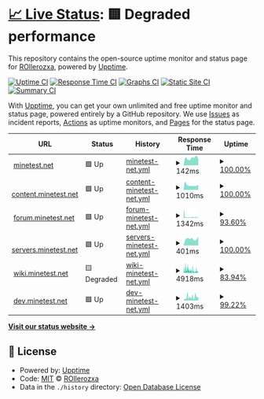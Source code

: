 # [📈 Live Status](https://mtstatus.voxelmanip.se): <!--live status--> **🟨 Degraded performance**

This repository contains the open-source uptime monitor and status page for [ROllerozxa](https://voxelmanip.se), powered by [Upptime](https://github.com/upptime/upptime).

[![Uptime CI](https://github.com/rollerozxa/mt-uptime-status/workflows/Uptime%20CI/badge.svg)](https://github.com/rollerozxa/mt-uptime-status/actions?query=workflow%3A%22Uptime+CI%22)
[![Response Time CI](https://github.com/rollerozxa/mt-uptime-status/workflows/Response%20Time%20CI/badge.svg)](https://github.com/rollerozxa/mt-uptime-status/actions?query=workflow%3A%22Response+Time+CI%22)
[![Graphs CI](https://github.com/rollerozxa/mt-uptime-status/workflows/Graphs%20CI/badge.svg)](https://github.com/rollerozxa/mt-uptime-status/actions?query=workflow%3A%22Graphs+CI%22)
[![Static Site CI](https://github.com/rollerozxa/mt-uptime-status/workflows/Static%20Site%20CI/badge.svg)](https://github.com/rollerozxa/mt-uptime-status/actions?query=workflow%3A%22Static+Site+CI%22)
[![Summary CI](https://github.com/rollerozxa/mt-uptime-status/workflows/Summary%20CI/badge.svg)](https://github.com/rollerozxa/mt-uptime-status/actions?query=workflow%3A%22Summary+CI%22)

With [Upptime](https://upptime.js.org), you can get your own unlimited and free uptime monitor and status page, powered entirely by a GitHub repository. We use [Issues](https://github.com/rollerozxa/mt-uptime-status/issues) as incident reports, [Actions](https://github.com/rollerozxa/mt-uptime-status/actions) as uptime monitors, and [Pages](https://mtstatus.voxelmanip.se) for the status page.

<!--start: status pages-->
<!-- This summary is generated by Upptime (https://github.com/upptime/upptime) -->
<!-- Do not edit this manually, your changes will be overwritten -->
<!-- prettier-ignore -->
| URL | Status | History | Response Time | Uptime |
| --- | ------ | ------- | ------------- | ------ |
| <img alt="" src="https://icons.duckduckgo.com/ip3/www.minetest.net.ico" height="13"> [minetest.net](https://www.minetest.net) | 🟩 Up | [minetest-net.yml](https://github.com/rollerozxa-org/mt-uptime-status/commits/HEAD/history/minetest-net.yml) | <details><summary><img alt="Response time graph" src="./graphs/minetest-net/response-time-week.png" height="20"> 142ms</summary><br><a href="https://mtstatus.voxelmanip.se/history/minetest-net"><img alt="Response time 139" src="https://img.shields.io/endpoint?url=https%3A%2F%2Fraw.githubusercontent.com%2Frollerozxa-org%2Fmt-uptime-status%2FHEAD%2Fapi%2Fminetest-net%2Fresponse-time.json"></a><br><a href="https://mtstatus.voxelmanip.se/history/minetest-net"><img alt="24-hour response time 125" src="https://img.shields.io/endpoint?url=https%3A%2F%2Fraw.githubusercontent.com%2Frollerozxa-org%2Fmt-uptime-status%2FHEAD%2Fapi%2Fminetest-net%2Fresponse-time-day.json"></a><br><a href="https://mtstatus.voxelmanip.se/history/minetest-net"><img alt="7-day response time 142" src="https://img.shields.io/endpoint?url=https%3A%2F%2Fraw.githubusercontent.com%2Frollerozxa-org%2Fmt-uptime-status%2FHEAD%2Fapi%2Fminetest-net%2Fresponse-time-week.json"></a><br><a href="https://mtstatus.voxelmanip.se/history/minetest-net"><img alt="30-day response time 165" src="https://img.shields.io/endpoint?url=https%3A%2F%2Fraw.githubusercontent.com%2Frollerozxa-org%2Fmt-uptime-status%2FHEAD%2Fapi%2Fminetest-net%2Fresponse-time-month.json"></a><br><a href="https://mtstatus.voxelmanip.se/history/minetest-net"><img alt="1-year response time 139" src="https://img.shields.io/endpoint?url=https%3A%2F%2Fraw.githubusercontent.com%2Frollerozxa-org%2Fmt-uptime-status%2FHEAD%2Fapi%2Fminetest-net%2Fresponse-time-year.json"></a></details> | <details><summary><a href="https://mtstatus.voxelmanip.se/history/minetest-net">100.00%</a></summary><a href="https://mtstatus.voxelmanip.se/history/minetest-net"><img alt="All-time uptime 100.00%" src="https://img.shields.io/endpoint?url=https%3A%2F%2Fraw.githubusercontent.com%2Frollerozxa-org%2Fmt-uptime-status%2FHEAD%2Fapi%2Fminetest-net%2Fuptime.json"></a><br><a href="https://mtstatus.voxelmanip.se/history/minetest-net"><img alt="24-hour uptime 100.00%" src="https://img.shields.io/endpoint?url=https%3A%2F%2Fraw.githubusercontent.com%2Frollerozxa-org%2Fmt-uptime-status%2FHEAD%2Fapi%2Fminetest-net%2Fuptime-day.json"></a><br><a href="https://mtstatus.voxelmanip.se/history/minetest-net"><img alt="7-day uptime 100.00%" src="https://img.shields.io/endpoint?url=https%3A%2F%2Fraw.githubusercontent.com%2Frollerozxa-org%2Fmt-uptime-status%2FHEAD%2Fapi%2Fminetest-net%2Fuptime-week.json"></a><br><a href="https://mtstatus.voxelmanip.se/history/minetest-net"><img alt="30-day uptime 100.00%" src="https://img.shields.io/endpoint?url=https%3A%2F%2Fraw.githubusercontent.com%2Frollerozxa-org%2Fmt-uptime-status%2FHEAD%2Fapi%2Fminetest-net%2Fuptime-month.json"></a><br><a href="https://mtstatus.voxelmanip.se/history/minetest-net"><img alt="1-year uptime 100.00%" src="https://img.shields.io/endpoint?url=https%3A%2F%2Fraw.githubusercontent.com%2Frollerozxa-org%2Fmt-uptime-status%2FHEAD%2Fapi%2Fminetest-net%2Fuptime-year.json"></a></details>
| <img alt="" src="https://icons.duckduckgo.com/ip3/content.minetest.net.ico" height="13"> [content.minetest.net](https://content.minetest.net) | 🟩 Up | [content-minetest-net.yml](https://github.com/rollerozxa-org/mt-uptime-status/commits/HEAD/history/content-minetest-net.yml) | <details><summary><img alt="Response time graph" src="./graphs/content-minetest-net/response-time-week.png" height="20"> 1010ms</summary><br><a href="https://mtstatus.voxelmanip.se/history/content-minetest-net"><img alt="Response time 1221" src="https://img.shields.io/endpoint?url=https%3A%2F%2Fraw.githubusercontent.com%2Frollerozxa-org%2Fmt-uptime-status%2FHEAD%2Fapi%2Fcontent-minetest-net%2Fresponse-time.json"></a><br><a href="https://mtstatus.voxelmanip.se/history/content-minetest-net"><img alt="24-hour response time 1226" src="https://img.shields.io/endpoint?url=https%3A%2F%2Fraw.githubusercontent.com%2Frollerozxa-org%2Fmt-uptime-status%2FHEAD%2Fapi%2Fcontent-minetest-net%2Fresponse-time-day.json"></a><br><a href="https://mtstatus.voxelmanip.se/history/content-minetest-net"><img alt="7-day response time 1010" src="https://img.shields.io/endpoint?url=https%3A%2F%2Fraw.githubusercontent.com%2Frollerozxa-org%2Fmt-uptime-status%2FHEAD%2Fapi%2Fcontent-minetest-net%2Fresponse-time-week.json"></a><br><a href="https://mtstatus.voxelmanip.se/history/content-minetest-net"><img alt="30-day response time 1260" src="https://img.shields.io/endpoint?url=https%3A%2F%2Fraw.githubusercontent.com%2Frollerozxa-org%2Fmt-uptime-status%2FHEAD%2Fapi%2Fcontent-minetest-net%2Fresponse-time-month.json"></a><br><a href="https://mtstatus.voxelmanip.se/history/content-minetest-net"><img alt="1-year response time 1218" src="https://img.shields.io/endpoint?url=https%3A%2F%2Fraw.githubusercontent.com%2Frollerozxa-org%2Fmt-uptime-status%2FHEAD%2Fapi%2Fcontent-minetest-net%2Fresponse-time-year.json"></a></details> | <details><summary><a href="https://mtstatus.voxelmanip.se/history/content-minetest-net">100.00%</a></summary><a href="https://mtstatus.voxelmanip.se/history/content-minetest-net"><img alt="All-time uptime 99.90%" src="https://img.shields.io/endpoint?url=https%3A%2F%2Fraw.githubusercontent.com%2Frollerozxa-org%2Fmt-uptime-status%2FHEAD%2Fapi%2Fcontent-minetest-net%2Fuptime.json"></a><br><a href="https://mtstatus.voxelmanip.se/history/content-minetest-net"><img alt="24-hour uptime 100.00%" src="https://img.shields.io/endpoint?url=https%3A%2F%2Fraw.githubusercontent.com%2Frollerozxa-org%2Fmt-uptime-status%2FHEAD%2Fapi%2Fcontent-minetest-net%2Fuptime-day.json"></a><br><a href="https://mtstatus.voxelmanip.se/history/content-minetest-net"><img alt="7-day uptime 100.00%" src="https://img.shields.io/endpoint?url=https%3A%2F%2Fraw.githubusercontent.com%2Frollerozxa-org%2Fmt-uptime-status%2FHEAD%2Fapi%2Fcontent-minetest-net%2Fuptime-week.json"></a><br><a href="https://mtstatus.voxelmanip.se/history/content-minetest-net"><img alt="30-day uptime 99.70%" src="https://img.shields.io/endpoint?url=https%3A%2F%2Fraw.githubusercontent.com%2Frollerozxa-org%2Fmt-uptime-status%2FHEAD%2Fapi%2Fcontent-minetest-net%2Fuptime-month.json"></a><br><a href="https://mtstatus.voxelmanip.se/history/content-minetest-net"><img alt="1-year uptime 99.90%" src="https://img.shields.io/endpoint?url=https%3A%2F%2Fraw.githubusercontent.com%2Frollerozxa-org%2Fmt-uptime-status%2FHEAD%2Fapi%2Fcontent-minetest-net%2Fuptime-year.json"></a></details>
| <img alt="" src="https://icons.duckduckgo.com/ip3/forum.minetest.net.ico" height="13"> [forum.minetest.net](https://forum.minetest.net) | 🟩 Up | [forum-minetest-net.yml](https://github.com/rollerozxa-org/mt-uptime-status/commits/HEAD/history/forum-minetest-net.yml) | <details><summary><img alt="Response time graph" src="./graphs/forum-minetest-net/response-time-week.png" height="20"> 1342ms</summary><br><a href="https://mtstatus.voxelmanip.se/history/forum-minetest-net"><img alt="Response time 3290" src="https://img.shields.io/endpoint?url=https%3A%2F%2Fraw.githubusercontent.com%2Frollerozxa-org%2Fmt-uptime-status%2FHEAD%2Fapi%2Fforum-minetest-net%2Fresponse-time.json"></a><br><a href="https://mtstatus.voxelmanip.se/history/forum-minetest-net"><img alt="24-hour response time 1445" src="https://img.shields.io/endpoint?url=https%3A%2F%2Fraw.githubusercontent.com%2Frollerozxa-org%2Fmt-uptime-status%2FHEAD%2Fapi%2Fforum-minetest-net%2Fresponse-time-day.json"></a><br><a href="https://mtstatus.voxelmanip.se/history/forum-minetest-net"><img alt="7-day response time 1342" src="https://img.shields.io/endpoint?url=https%3A%2F%2Fraw.githubusercontent.com%2Frollerozxa-org%2Fmt-uptime-status%2FHEAD%2Fapi%2Fforum-minetest-net%2Fresponse-time-week.json"></a><br><a href="https://mtstatus.voxelmanip.se/history/forum-minetest-net"><img alt="30-day response time 2663" src="https://img.shields.io/endpoint?url=https%3A%2F%2Fraw.githubusercontent.com%2Frollerozxa-org%2Fmt-uptime-status%2FHEAD%2Fapi%2Fforum-minetest-net%2Fresponse-time-month.json"></a><br><a href="https://mtstatus.voxelmanip.se/history/forum-minetest-net"><img alt="1-year response time 3341" src="https://img.shields.io/endpoint?url=https%3A%2F%2Fraw.githubusercontent.com%2Frollerozxa-org%2Fmt-uptime-status%2FHEAD%2Fapi%2Fforum-minetest-net%2Fresponse-time-year.json"></a></details> | <details><summary><a href="https://mtstatus.voxelmanip.se/history/forum-minetest-net">93.60%</a></summary><a href="https://mtstatus.voxelmanip.se/history/forum-minetest-net"><img alt="All-time uptime 99.54%" src="https://img.shields.io/endpoint?url=https%3A%2F%2Fraw.githubusercontent.com%2Frollerozxa-org%2Fmt-uptime-status%2FHEAD%2Fapi%2Fforum-minetest-net%2Fuptime.json"></a><br><a href="https://mtstatus.voxelmanip.se/history/forum-minetest-net"><img alt="24-hour uptime 99.35%" src="https://img.shields.io/endpoint?url=https%3A%2F%2Fraw.githubusercontent.com%2Frollerozxa-org%2Fmt-uptime-status%2FHEAD%2Fapi%2Fforum-minetest-net%2Fuptime-day.json"></a><br><a href="https://mtstatus.voxelmanip.se/history/forum-minetest-net"><img alt="7-day uptime 93.60%" src="https://img.shields.io/endpoint?url=https%3A%2F%2Fraw.githubusercontent.com%2Frollerozxa-org%2Fmt-uptime-status%2FHEAD%2Fapi%2Fforum-minetest-net%2Fuptime-week.json"></a><br><a href="https://mtstatus.voxelmanip.se/history/forum-minetest-net"><img alt="30-day uptime 97.18%" src="https://img.shields.io/endpoint?url=https%3A%2F%2Fraw.githubusercontent.com%2Frollerozxa-org%2Fmt-uptime-status%2FHEAD%2Fapi%2Fforum-minetest-net%2Fuptime-month.json"></a><br><a href="https://mtstatus.voxelmanip.se/history/forum-minetest-net"><img alt="1-year uptime 99.51%" src="https://img.shields.io/endpoint?url=https%3A%2F%2Fraw.githubusercontent.com%2Frollerozxa-org%2Fmt-uptime-status%2FHEAD%2Fapi%2Fforum-minetest-net%2Fuptime-year.json"></a></details>
| <img alt="" src="https://icons.duckduckgo.com/ip3/servers.minetest.net.ico" height="13"> [servers.minetest.net](https://servers.minetest.net) | 🟩 Up | [servers-minetest-net.yml](https://github.com/rollerozxa-org/mt-uptime-status/commits/HEAD/history/servers-minetest-net.yml) | <details><summary><img alt="Response time graph" src="./graphs/servers-minetest-net/response-time-week.png" height="20"> 401ms</summary><br><a href="https://mtstatus.voxelmanip.se/history/servers-minetest-net"><img alt="Response time 460" src="https://img.shields.io/endpoint?url=https%3A%2F%2Fraw.githubusercontent.com%2Frollerozxa-org%2Fmt-uptime-status%2FHEAD%2Fapi%2Fservers-minetest-net%2Fresponse-time.json"></a><br><a href="https://mtstatus.voxelmanip.se/history/servers-minetest-net"><img alt="24-hour response time 538" src="https://img.shields.io/endpoint?url=https%3A%2F%2Fraw.githubusercontent.com%2Frollerozxa-org%2Fmt-uptime-status%2FHEAD%2Fapi%2Fservers-minetest-net%2Fresponse-time-day.json"></a><br><a href="https://mtstatus.voxelmanip.se/history/servers-minetest-net"><img alt="7-day response time 401" src="https://img.shields.io/endpoint?url=https%3A%2F%2Fraw.githubusercontent.com%2Frollerozxa-org%2Fmt-uptime-status%2FHEAD%2Fapi%2Fservers-minetest-net%2Fresponse-time-week.json"></a><br><a href="https://mtstatus.voxelmanip.se/history/servers-minetest-net"><img alt="30-day response time 444" src="https://img.shields.io/endpoint?url=https%3A%2F%2Fraw.githubusercontent.com%2Frollerozxa-org%2Fmt-uptime-status%2FHEAD%2Fapi%2Fservers-minetest-net%2Fresponse-time-month.json"></a><br><a href="https://mtstatus.voxelmanip.se/history/servers-minetest-net"><img alt="1-year response time 460" src="https://img.shields.io/endpoint?url=https%3A%2F%2Fraw.githubusercontent.com%2Frollerozxa-org%2Fmt-uptime-status%2FHEAD%2Fapi%2Fservers-minetest-net%2Fresponse-time-year.json"></a></details> | <details><summary><a href="https://mtstatus.voxelmanip.se/history/servers-minetest-net">100.00%</a></summary><a href="https://mtstatus.voxelmanip.se/history/servers-minetest-net"><img alt="All-time uptime 99.99%" src="https://img.shields.io/endpoint?url=https%3A%2F%2Fraw.githubusercontent.com%2Frollerozxa-org%2Fmt-uptime-status%2FHEAD%2Fapi%2Fservers-minetest-net%2Fuptime.json"></a><br><a href="https://mtstatus.voxelmanip.se/history/servers-minetest-net"><img alt="24-hour uptime 100.00%" src="https://img.shields.io/endpoint?url=https%3A%2F%2Fraw.githubusercontent.com%2Frollerozxa-org%2Fmt-uptime-status%2FHEAD%2Fapi%2Fservers-minetest-net%2Fuptime-day.json"></a><br><a href="https://mtstatus.voxelmanip.se/history/servers-minetest-net"><img alt="7-day uptime 100.00%" src="https://img.shields.io/endpoint?url=https%3A%2F%2Fraw.githubusercontent.com%2Frollerozxa-org%2Fmt-uptime-status%2FHEAD%2Fapi%2Fservers-minetest-net%2Fuptime-week.json"></a><br><a href="https://mtstatus.voxelmanip.se/history/servers-minetest-net"><img alt="30-day uptime 100.00%" src="https://img.shields.io/endpoint?url=https%3A%2F%2Fraw.githubusercontent.com%2Frollerozxa-org%2Fmt-uptime-status%2FHEAD%2Fapi%2Fservers-minetest-net%2Fuptime-month.json"></a><br><a href="https://mtstatus.voxelmanip.se/history/servers-minetest-net"><img alt="1-year uptime 99.99%" src="https://img.shields.io/endpoint?url=https%3A%2F%2Fraw.githubusercontent.com%2Frollerozxa-org%2Fmt-uptime-status%2FHEAD%2Fapi%2Fservers-minetest-net%2Fuptime-year.json"></a></details>
| <img alt="" src="https://icons.duckduckgo.com/ip3/wiki.minetest.net.ico" height="13"> [wiki.minetest.net](https://wiki.minetest.net/Main_Page) | 🟨 Degraded | [wiki-minetest-net.yml](https://github.com/rollerozxa-org/mt-uptime-status/commits/HEAD/history/wiki-minetest-net.yml) | <details><summary><img alt="Response time graph" src="./graphs/wiki-minetest-net/response-time-week.png" height="20"> 4918ms</summary><br><a href="https://mtstatus.voxelmanip.se/history/wiki-minetest-net"><img alt="Response time 4490" src="https://img.shields.io/endpoint?url=https%3A%2F%2Fraw.githubusercontent.com%2Frollerozxa-org%2Fmt-uptime-status%2FHEAD%2Fapi%2Fwiki-minetest-net%2Fresponse-time.json"></a><br><a href="https://mtstatus.voxelmanip.se/history/wiki-minetest-net"><img alt="24-hour response time 3114" src="https://img.shields.io/endpoint?url=https%3A%2F%2Fraw.githubusercontent.com%2Frollerozxa-org%2Fmt-uptime-status%2FHEAD%2Fapi%2Fwiki-minetest-net%2Fresponse-time-day.json"></a><br><a href="https://mtstatus.voxelmanip.se/history/wiki-minetest-net"><img alt="7-day response time 4918" src="https://img.shields.io/endpoint?url=https%3A%2F%2Fraw.githubusercontent.com%2Frollerozxa-org%2Fmt-uptime-status%2FHEAD%2Fapi%2Fwiki-minetest-net%2Fresponse-time-week.json"></a><br><a href="https://mtstatus.voxelmanip.se/history/wiki-minetest-net"><img alt="30-day response time 5249" src="https://img.shields.io/endpoint?url=https%3A%2F%2Fraw.githubusercontent.com%2Frollerozxa-org%2Fmt-uptime-status%2FHEAD%2Fapi%2Fwiki-minetest-net%2Fresponse-time-month.json"></a><br><a href="https://mtstatus.voxelmanip.se/history/wiki-minetest-net"><img alt="1-year response time 4497" src="https://img.shields.io/endpoint?url=https%3A%2F%2Fraw.githubusercontent.com%2Frollerozxa-org%2Fmt-uptime-status%2FHEAD%2Fapi%2Fwiki-minetest-net%2Fresponse-time-year.json"></a></details> | <details><summary><a href="https://mtstatus.voxelmanip.se/history/wiki-minetest-net">83.94%</a></summary><a href="https://mtstatus.voxelmanip.se/history/wiki-minetest-net"><img alt="All-time uptime 99.46%" src="https://img.shields.io/endpoint?url=https%3A%2F%2Fraw.githubusercontent.com%2Frollerozxa-org%2Fmt-uptime-status%2FHEAD%2Fapi%2Fwiki-minetest-net%2Fuptime.json"></a><br><a href="https://mtstatus.voxelmanip.se/history/wiki-minetest-net"><img alt="24-hour uptime 92.27%" src="https://img.shields.io/endpoint?url=https%3A%2F%2Fraw.githubusercontent.com%2Frollerozxa-org%2Fmt-uptime-status%2FHEAD%2Fapi%2Fwiki-minetest-net%2Fuptime-day.json"></a><br><a href="https://mtstatus.voxelmanip.se/history/wiki-minetest-net"><img alt="7-day uptime 83.94%" src="https://img.shields.io/endpoint?url=https%3A%2F%2Fraw.githubusercontent.com%2Frollerozxa-org%2Fmt-uptime-status%2FHEAD%2Fapi%2Fwiki-minetest-net%2Fuptime-week.json"></a><br><a href="https://mtstatus.voxelmanip.se/history/wiki-minetest-net"><img alt="30-day uptime 93.07%" src="https://img.shields.io/endpoint?url=https%3A%2F%2Fraw.githubusercontent.com%2Frollerozxa-org%2Fmt-uptime-status%2FHEAD%2Fapi%2Fwiki-minetest-net%2Fuptime-month.json"></a><br><a href="https://mtstatus.voxelmanip.se/history/wiki-minetest-net"><img alt="1-year uptime 99.42%" src="https://img.shields.io/endpoint?url=https%3A%2F%2Fraw.githubusercontent.com%2Frollerozxa-org%2Fmt-uptime-status%2FHEAD%2Fapi%2Fwiki-minetest-net%2Fuptime-year.json"></a></details>
| <img alt="" src="https://icons.duckduckgo.com/ip3/dev.minetest.net.ico" height="13"> [dev.minetest.net](https://dev.minetest.net/Main_Page) | 🟩 Up | [dev-minetest-net.yml](https://github.com/rollerozxa-org/mt-uptime-status/commits/HEAD/history/dev-minetest-net.yml) | <details><summary><img alt="Response time graph" src="./graphs/dev-minetest-net/response-time-week.png" height="20"> 1403ms</summary><br><a href="https://mtstatus.voxelmanip.se/history/dev-minetest-net"><img alt="Response time 2451" src="https://img.shields.io/endpoint?url=https%3A%2F%2Fraw.githubusercontent.com%2Frollerozxa-org%2Fmt-uptime-status%2FHEAD%2Fapi%2Fdev-minetest-net%2Fresponse-time.json"></a><br><a href="https://mtstatus.voxelmanip.se/history/dev-minetest-net"><img alt="24-hour response time 1669" src="https://img.shields.io/endpoint?url=https%3A%2F%2Fraw.githubusercontent.com%2Frollerozxa-org%2Fmt-uptime-status%2FHEAD%2Fapi%2Fdev-minetest-net%2Fresponse-time-day.json"></a><br><a href="https://mtstatus.voxelmanip.se/history/dev-minetest-net"><img alt="7-day response time 1403" src="https://img.shields.io/endpoint?url=https%3A%2F%2Fraw.githubusercontent.com%2Frollerozxa-org%2Fmt-uptime-status%2FHEAD%2Fapi%2Fdev-minetest-net%2Fresponse-time-week.json"></a><br><a href="https://mtstatus.voxelmanip.se/history/dev-minetest-net"><img alt="30-day response time 2043" src="https://img.shields.io/endpoint?url=https%3A%2F%2Fraw.githubusercontent.com%2Frollerozxa-org%2Fmt-uptime-status%2FHEAD%2Fapi%2Fdev-minetest-net%2Fresponse-time-month.json"></a><br><a href="https://mtstatus.voxelmanip.se/history/dev-minetest-net"><img alt="1-year response time 2501" src="https://img.shields.io/endpoint?url=https%3A%2F%2Fraw.githubusercontent.com%2Frollerozxa-org%2Fmt-uptime-status%2FHEAD%2Fapi%2Fdev-minetest-net%2Fresponse-time-year.json"></a></details> | <details><summary><a href="https://mtstatus.voxelmanip.se/history/dev-minetest-net">99.22%</a></summary><a href="https://mtstatus.voxelmanip.se/history/dev-minetest-net"><img alt="All-time uptime 99.51%" src="https://img.shields.io/endpoint?url=https%3A%2F%2Fraw.githubusercontent.com%2Frollerozxa-org%2Fmt-uptime-status%2FHEAD%2Fapi%2Fdev-minetest-net%2Fuptime.json"></a><br><a href="https://mtstatus.voxelmanip.se/history/dev-minetest-net"><img alt="24-hour uptime 99.37%" src="https://img.shields.io/endpoint?url=https%3A%2F%2Fraw.githubusercontent.com%2Frollerozxa-org%2Fmt-uptime-status%2FHEAD%2Fapi%2Fdev-minetest-net%2Fuptime-day.json"></a><br><a href="https://mtstatus.voxelmanip.se/history/dev-minetest-net"><img alt="7-day uptime 99.22%" src="https://img.shields.io/endpoint?url=https%3A%2F%2Fraw.githubusercontent.com%2Frollerozxa-org%2Fmt-uptime-status%2FHEAD%2Fapi%2Fdev-minetest-net%2Fuptime-week.json"></a><br><a href="https://mtstatus.voxelmanip.se/history/dev-minetest-net"><img alt="30-day uptime 98.99%" src="https://img.shields.io/endpoint?url=https%3A%2F%2Fraw.githubusercontent.com%2Frollerozxa-org%2Fmt-uptime-status%2FHEAD%2Fapi%2Fdev-minetest-net%2Fuptime-month.json"></a><br><a href="https://mtstatus.voxelmanip.se/history/dev-minetest-net"><img alt="1-year uptime 99.48%" src="https://img.shields.io/endpoint?url=https%3A%2F%2Fraw.githubusercontent.com%2Frollerozxa-org%2Fmt-uptime-status%2FHEAD%2Fapi%2Fdev-minetest-net%2Fuptime-year.json"></a></details>

<!--end: status pages-->

[**Visit our status website →**](https://mtstatus.voxelmanip.se)

## 📄 License

- Powered by: [Upptime](https://github.com/upptime/upptime)
- Code: [MIT](./LICENSE) © [ROllerozxa](https://voxelmanip.se)
- Data in the `./history` directory: [Open Database License](https://opendatacommons.org/licenses/odbl/1-0/)
